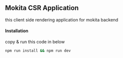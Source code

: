 ## Mokita CSR Application
this client side rendering application for mokita backend

#### Installation
copy & run this code in below

```bash
npm run install && npm run dev
```
